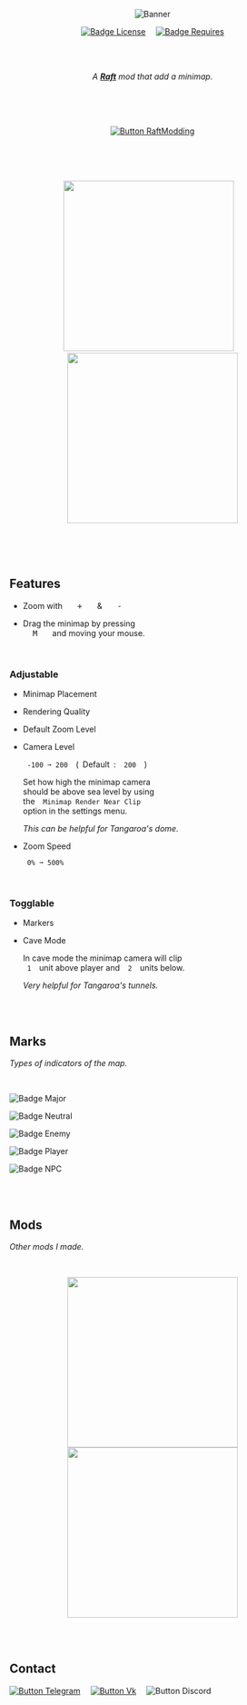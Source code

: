 
<div align = center>

![Banner]

[![Badge License]][License]   
[![Badge Requires]][Extra Settings API]

<br>
<br>

*A **[Raft]** mod that add a minimap.*

<br>
<br>
<br>

[![Button RaftModding]][RaftModding]

<br>
<br>
<br>

<img
    src = 'Resources/PreviewA.png'
    width = 300
/>   
<img
    src = 'Resources/PreviewB.png'
    width = 300
/>

</div>

<br>
<br>
<br>

## Features

-   Zoom with  <kbd>  +  </kbd>  &  <kbd>  -  </kbd>

-   Drag the minimap by pressing <br>
    <kbd>  M  </kbd>  and moving your mouse.

<br>

### Adjustable

-   Minimap Placement

-   Rendering Quality

-   Default Zoom Level

-   Camera Level

    ` -100 ➞ 200 `  (  Default  :  ` 200 `  )

    Set how high the minimap camera <br>
    should be above sea level by using <br>
    the  ` Minimap Render Near Clip ` <br>
    option in the settings menu.
    
    *This can be helpful for  Tangaroa's dome.*
    
-   Zoom Speed

    ` 0% ➞ 500% `

<br>

### Togglable

-   Markers

-   Cave Mode

    In cave mode the minimap camera will clip <br>
    ` 1 `  unit above player and  ` 2 `  units below.
    
    *Very helpful for Tangaroa's tunnels.*

<br>
<br>

## Marks

*Types of indicators of the map.*

<br>

![Badge Major]

![Badge Neutral]

![Badge Enemy]

![Badge Player]

![Badge NPC]

<br>
<br>

## Mods

*Other mods I made.*

<br>


<div align = center>

[<img
    src = 'Resources/Leaves As Compost.png'
    width = 300
/>][Leaves As Compost]
[<img
    src = 'Resources/Better Steering Wheel.png'
    width = 300
/>][Better Steering Wheel]

</div>

<br>
<br>

## Contact

[![Button Telegram]][Telegram]   
[![Button Vk]][Vk]   
![Button Discord]

<br>


<!----------------------------------------------------------------------------->

[Better Steering Wheel]: https://www.raftmodding.com/mods/better-steering-wheel
[Extra Settings API]: https://www.raftmodding.com/mods/extra-settings-api
[Leaves As Compost]: https://www.raftmodding.com/mods/leaves-as-compost
[RaftModding]: https://www.raftmodding.com/mods/minimap
[Telegram]: https://tg.brim.ml/
[Banner]: Minimap/banner.png
[Raft]: https://raft-game.com/
[Vk]: https://vk.brim.ml/

[License]: LICENSE


<!----------------------------------[ Badges ]--------------------------------->

[Badge Requires]: https://img.shields.io/badge/Requires-Extra_Settings_API-bf234b.svg?style=for-the-badge&labelColor=EF2D5E
[Badge License]: https://img.shields.io/badge/License-AGPL3-015d93.svg?style=for-the-badge&labelColor=blue

[Badge Neutral]: https://img.shields.io/badge/Domestic_Animals_+_Bees-E0A918?style=for-the-badge&logoColor=white&logo=GoogleMaps
[Badge Player]: https://img.shields.io/badge/Players-47AB3C?style=for-the-badge&logoColor=white&logo=GoogleMaps
[Badge Enemy]: https://img.shields.io/badge/Hostile_Creatures-CC3148?style=for-the-badge&logoColor=white&logo=GoogleMaps
[Badge Major]: https://img.shields.io/badge/Shark_+_Dolphins_+_Whale-2679CC?style=for-the-badge&logoColor=white&logo=GoogleMaps
[Badge NPC]: https://img.shields.io/badge/NPC-FC60A8?style=for-the-badge&logoColor=white&logo=GoogleMaps


<!---------------------------------[ Buttons ]--------------------------------->

[Button RaftModding]: https://img.shields.io/badge/RaftModding-3498db?style=for-the-badge&logoColor=white&logo=Wireshark
[Button Telegram]: https://img.shields.io/badge/Telegram-26A5E4?style=for-the-badge&logoColor=white&logo=Telegram
[Button Discord]: https://img.shields.io/badge/-Whitebrim%232896-5865F2?style=for-the-badge&logoColor=white&logo=Discord
[Button Vk]: https://img.shields.io/badge/Vk-0077FF?style=for-the-badge&logoColor=white&logo=VK
